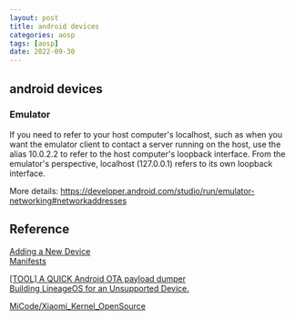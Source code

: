 ```yaml
---
layout: post
title: android devices
categories: aosp
tags: [aosp]
date: 2022-09-30
---
```


## android devices

### Emulator

If you need to refer to your host computer's localhost, such as when you want the emulator client to contact a server running on the host, use the alias 10.0.2.2 to refer to the host computer's loopback interface. From the emulator's perspective, localhost (127.0.0.1) refers to its own loopback interface.

More details: https://developer.android.com/studio/run/emulator-networking#networkaddresses



## Reference
[Adding a New Device](https://source.android.com/source/add-device)  
[Manifests](https://source.android.com/docs/core/architecture/vintf/objects)  

[[TOOL] A QUICK Android OTA payload dumper](https://forum.xda-developers.com/t/tool-a-quick-android-ota-payload-dumper.4173271/)  
[Building LineageOS for an Unsupported Device.](https://medium.com/@daltonfury42/building-lineageos-for-your-device-a7d26ab50549)  

[MiCode/Xiaomi_Kernel_OpenSource](https://github.com/MiCode/Xiaomi_Kernel_OpenSource/tree/venus-r-oss)  
